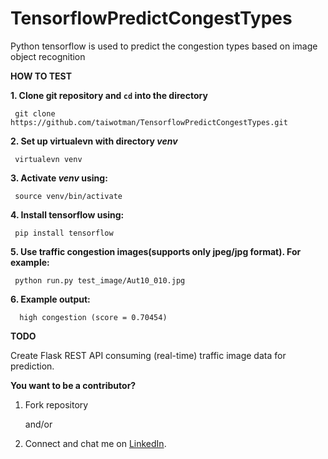 # TensorflowPredictCongestTypes
Python tensorflow is used to predict the congestion types based on image object recognition

**HOW TO TEST**

**1. Clone git repository and `cd` into the directory**

     git clone https://github.com/taiwotman/TensorflowPredictCongestTypes.git

**2. Set up virtualevn with directory _venv_** 

     virtualevn venv

**3. Activate _venv_ using:**

     source venv/bin/activate

**4. Install tensorflow using:**

     pip install tensorflow

**5. Use  traffic congestion images(supports only jpeg/jpg format). For example:**

     python run.py test_image/Aut10_010.jpg
     
**6. Example output:**

      high congestion (score = 0.70454)

**TODO**

Create Flask REST API consuming (real-time) traffic image  data for prediction.

**You want to be a contributor?** 
1. Fork repository

     and/or

2. Connect and chat me on [LinkedIn](https://www.linkedin.com/in/taiwo-o-adetiloye-505a8023/).
